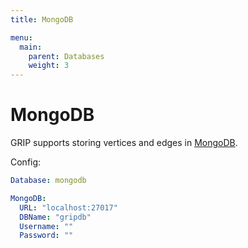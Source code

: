 ```yaml
---
title: MongoDB

menu:
  main:
    parent: Databases
    weight: 3
---
```


# MongoDB

GRIP supports storing vertices and edges in [MongoDB][mongo].

Config:

```yaml
Database: mongodb

MongoDB:
  URL: "localhost:27017"
  DBName: "gripdb"
  Username: ""
  Password: ""
```

[mongo]: https://www.mongodb.com/
